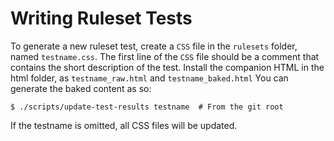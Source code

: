 # Writing Ruleset Tests

To generate a new ruleset test, create a `CSS` file  in the `rulesets` folder, named `testname.css`. The first line of the `CSS` file should be a comment that contains the short description of the test.  Install the companion HTML in the html folder, as `testname_raw.html` and `testname_baked.html` You can generate the baked content as so:

```
$ ./scripts/update-test-results testname  # From the git root
```
 If the testname is omitted, all CSS files will be updated.
